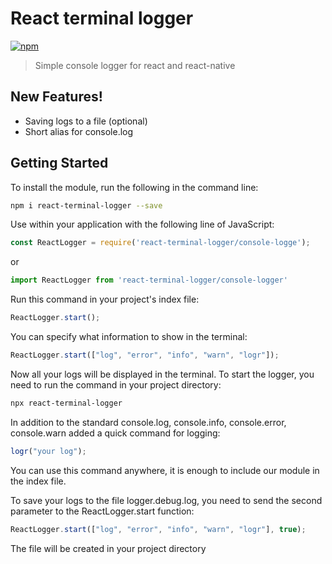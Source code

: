 # React terminal logger
[![npm](https://img.shields.io/npm/v/github-buttons)](https://www.npmjs.com/package/react-terminal-logger)
> Simple console logger for react and react-native

## New Features!
 - Saving logs to a file (optional)
 - Short alias for console.log
 
## Getting Started
To install the module, run the following in the command line:
```bash
npm i react-terminal-logger --save
```
Use within your application with the following line of JavaScript:
```js
const ReactLogger = require('react-terminal-logger/console-logge');
```
or
```js
import ReactLogger from 'react-terminal-logger/console-logger'
```
Run this command in your project's index file:
```js
ReactLogger.start();
```
You can specify what information to show in the terminal:
```js
ReactLogger.start(["log", "error", "info", "warn", "logr"]);
```
Now all your logs will be displayed in the terminal. To start the logger, you need to run the command in your project directory:
```bash
npx react-terminal-logger
```
In addition to the standard console.log, console.info, console.error, console.warn added a quick command for logging:
```js
logr("your log");
```
You can use this command anywhere, it is enough to include our module in the index file.

To save your logs to the file logger.debug.log, you need to send the second parameter to the ReactLogger.start function:
```js
ReactLogger.start(["log", "error", "info", "warn", "logr"], true);
```
The file will be created in your project directory

